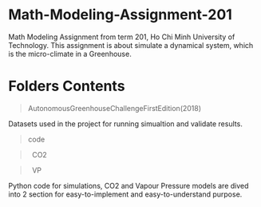 # Math-Modeling-Assignment-201
 Math Modeling Assignment from term 201, Ho Chi Minh University of Technology. This assignment is about simulate a dynamical system, which is the micro-climate in a Greenhouse.

# Folders Contents
 >AutonomousGreenhouseChallengeFirstEdition(2018)
 
 Datasets used in the project for running simualtion and validate results.
 
 >code
 
 > &nbsp; CO2
 
 > &nbsp; VP
 
 Python code for simulations, CO2 and Vapour Pressure models are dived into 2 section for easy-to-implement and easy-to-understand purpose.
